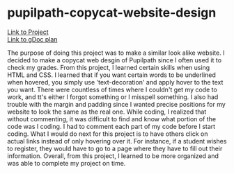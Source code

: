 # pupilpath-copycat-website-design

[Link to Project](https://annah4182.github.io/pupilpath-copycat-website-design/)  
[Link to gDoc plan](https://docs.google.com/document/d/13vqsmP1Ep-scBVv0xa5IcdLHgh_-2js6ArSisOvPHXM/edit)  

The purpose of doing this project was to make a similar look alike website. I decided to make a copycat web desgin of Pupilpath since I often used it to check my grades. From this project, I learned certain skills when using HTML and CSS. I learned that if you want certain words to be underlined when hovered, you simply use 'text-decoration' and apply hover to the text you want. There were countless of times where I couldn't get my code to work, and tt's either I forgot something or I misspell something. I also had trouble with the margin and padding since I wanted precise positions for my website to look the same as the real one. While coding, I realized that without commenting, it was difficult to find and know what portion of the code was I coding. I had to comment each part of my code before I start coding. What I would do next for this project is to have others click on actual links instead of only hovering over it. For instance, if a student wishes to register, they would have to go to a page where they have to fill out their information. Overall, from this project, I learned to be more organized and was able to complete my project on time.